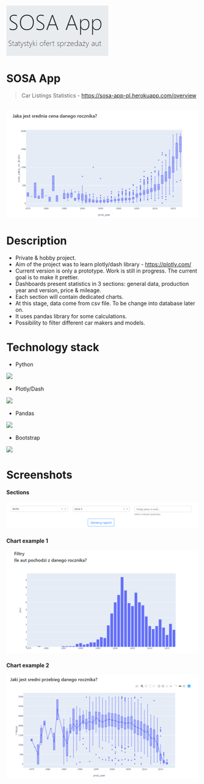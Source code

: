 <a href="https://sosa-app-pl.herokuapp.com/overview"><img src="https://github.com/Mapik/sosa_app/blob/master/resources/images/logo.png?raw=true" title="SOSA App" alt="SOSA App"></a>


# SOSA App
> Car Listings Statistics - https://sosa-app-pl.herokuapp.com/overview

<br/>

<img src="https://github.com/Mapik/sosa_app/blob/master/resources/images/chart2.png">

<br/>

# Description

- Private & hobby project.
- Aim of the project was to learn plotly/dash library - https://plotly.com/
- Current version is only a prototype. Work is still in progress. The current goal is to make it prettier.
- Dashboards present statistics in 3 sections: general data, production year and version, price & mileage.
- Each section will contain dedicated charts.
- At this stage, data come from csv file. To be change into database later on.
- It uses pandas library for some calculations. 
- Possibility to filter different car makers and models.


# Technology stack

* Python
<img src="https://www.python.org/static/community_logos/python-logo.png" height="50">

* Plotly/Dash
<img src="https://images.prismic.io/plotly-marketing-website/bd1f702a-b623-48ab-a459-3ee92a7499b4_logo-plotly.svg?auto=compress,format" height="50">

* Pandas 
<img src="https://pandas.pydata.org/static/img/pandas.svg" height="50">

* Bootstrap
<img src="https://getbootstrap.com/docs/4.0/assets/brand/bootstrap-social.png" height="50">

# Screenshots

#### Sections
<img src="https://github.com/Mapik/sosa_app/blob/master/resources/images/sections.png">
<br/>

#### Chart example 1
<img src="https://github.com/Mapik/sosa_app/blob/master/resources/images/chart1.png">
<br/>

#### Chart example 2
<img src="https://github.com/Mapik/sosa_app/blob/master/resources/images/chart3.png">
<br/>

